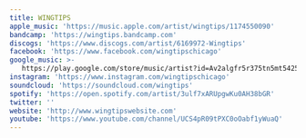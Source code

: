 ```yaml
---
title: WINGTIPS
apple_music: 'https://music.apple.com/artist/wingtips/1174550090'
bandcamp: 'https://wingtips.bandcamp.com'
discogs: 'https://www.discogs.com/artist/6169972-Wingtips'
facebook: 'https://www.facebook.com/wingtipschicago'
google_music: >-
   https://play.google.com/store/music/artist?id=Av2algfr5r375tn5mt5425tclue
instagram: 'https://www.instagram.com/wingtipschicago'
soundcloud: 'https://soundcloud.com/wingtips'
spotify: 'https://open.spotify.com/artist/3ulf7xARUpgwKu0AH38bGR'
twitter: ''
website: 'http://www.wingtipswebsite.com'
youtube: 'https://www.youtube.com/channel/UCS4pR09tPXC0oOabf1yWuaQ'
---
```

